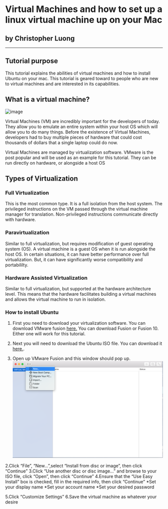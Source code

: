 # **Virtual Machines and how to set up a linux virtual machine up on your Mac**
## by Christopher Luong
---

## **Tutorial purpose**
This tutorial explains the abilities of virtual machines and how to install Ubuntu on your mac.
This tutorial is geared toward to people who are new to virtual machines and are interested in its capabilities.

## **What is a virtual machine?**
![image](https://cdn1.macworld.co.uk/cmsdata/features/3637265/how_to_install_linux_on_mac_thumb800.jpg)

Virtual Machines (VM) are incredibly important for the developers of today. They allow you to emulate an entire system within your host OS which will
allow you to do many things. Before the existence of Virtual Machines, developers had to buy multiple pieces of hardware that could cost thousands of dollars that
a single laptop could do now.

Virtual Machines are managed by virtualization software. VMware is the post popular and will be used as an example for this tutorial.
They can be run directly on hardware, or alongside a host OS

## **Types of Virtualization**

### Full Virtualization
This is the most common type. It is a full isolation from the host system.
The privileged instructions on the VM passed through the virtual machine manager for translation.
Non-privileged instructions communicate directly with hardware.

### **Paravirtualization**
Similar to full virtualization, but requires modification of guest operating system (OS). A virtual machine is a guest OS when it is run alongside the host OS.
In certain situations, it can have better performance over full virtualization. But, it can have significantly worse compatibility and portabililty.

### **Hardware Assisted Virtualization**
Similar to full virtualization, but supported at the hardware architecture level. This means that the hardware facilitates building a virtual machines and allows the virtual machine to run in isolation.

### How to install Ubuntu
1. First you need to download your virtualization software. You can download VMware fusion [here.](https://www.vmware.com/products/fusion/fusion-evaluation.html) You can download Fusion or Fusion 10. Either one will work for this tutorial.

2. Next you will need to download the Ubuntu ISO file. You can download it [here.](https://www.ubuntu.com/download/desktop).

3. Open up VMware Fusion and this window should pop up.
![pic of step3][step3]

[step3]:https://github.com/chrisluong12/Digital-Concept-Tutorial/blob/master/images/Step3.png

2.Click “File”, “New...”,select “Install from disc or image”, then click “Continue”
3.Click “Use another disc or disc image...” and browse to your ISO file, click “Open”, then click “Continue”
4.Ensure that the “Use Easy Install” box is checked, fill in the required info, then click “Continue”
  *Set your display name
  *Set your account name
  *Set your desired password

5.Click “Customize Settings”
6.Save the virtual machine as whatever your desire




